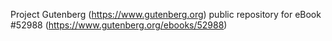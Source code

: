 Project Gutenberg (https://www.gutenberg.org) public repository for
eBook #52988 (https://www.gutenberg.org/ebooks/52988)
